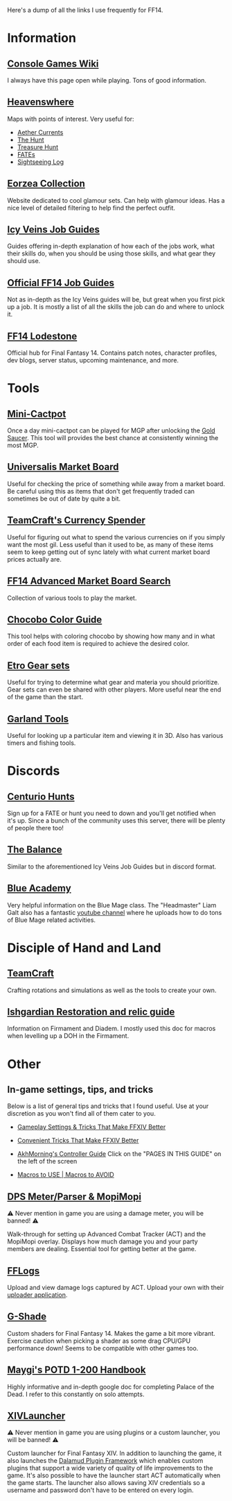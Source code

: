 Here's a dump of all the links I use frequently for FF14.

# Information

## [Console Games Wiki](https://ffxiv.consolegameswiki.com/wiki/FF14_Wiki)
I always have this page open while playing. Tons of good information.

## [Heavenswhere](http://heavenswhere.com/)
Maps with points of interest. Very useful for:
 - [Aether Currents](https://ffxiv.consolegameswiki.com/wiki/Aether_Currents)
 - [The Hunt](https://ffxiv.consolegameswiki.com/wiki/The_Hunt)
 - [Treasure Hunt](https://ffxiv.consolegameswiki.com/wiki/Treasure_Hunt)
 - [FATEs](https://ffxiv.consolegameswiki.com/wiki/FATEs)
 - [Sightseeing Log](https://ffxiv.consolegameswiki.com/wiki/Sightseeing_Log)

## [Eorzea Collection](https://ffxiv.eorzeacollection.com/)
Website dedicated to cool glamour sets. Can help with glamour ideas. Has a nice level of detailed filtering to help find the perfect outfit.

## [Icy Veins Job Guides](https://www.icy-veins.com/ffxiv/final-fantasy-xiv-job-guides)
Guides offering in-depth explanation of how each of the jobs work, what their skills do, when you should be using those skills, and what gear they should use.

## [Official FF14 Job Guides](https://na.finalfantasyxiv.com/jobguide/battle)
Not as in-depth as the Icy Veins guides will be, but great when you first pick up a job. It is mostly a list of all the skills the job can do and where to unlock it.

## [FF14 Lodestone](https://na.finalfantasyxiv.com/lodestone/)
Official hub for Final Fantasy 14. Contains patch notes, character profiles, dev blogs, server status, upcoming maintenance, and more.

# Tools

## [Mini-Cactpot](https://super-aardvark.github.io/yuryu/)
Once a day mini-cactpot can be played for MGP after unlocking the [Gold Saucer](https://ffxiv.consolegameswiki.com/wiki/The_Gold_Saucer). This tool will provides the best chance at consistently winning the most MGP.

## [Universalis Market Board](https://universalis.app/)
Useful for checking the price of something while away from a market board. Be careful using this as items that don't get frequently traded can sometimes be out of date by quite a bit.

## [TeamCraft's Currency Spender](https://ffxivteamcraft.com/currency-spending)
Useful for figuring out what to spend the various currencies on if you simply want the most gil. Less useful than it used to be, as many of these items seem to keep getting out of sync lately with what current market board prices actually are.

## [FF14 Advanced Market Board Search](https://www.ff14advancedmarketsearch.com/)
Collection of various tools to play the market.

## [Chocobo Color Guide](https://ffxivchocobo.com/en)
This tool helps with coloring chocobo by showing how many and in what order of each food item is required to achieve the desired color.

## [Etro Gear sets](https://etro.gg/gearset)
Useful for trying to determine what gear and materia you should prioritize. Gear sets can even be shared with other players. More useful near the end of the game than the start.

## [Garland Tools](https://garlandtools.org/)
Useful for looking up a particular item and viewing it in 3D. Also has various timers and fishing tools.

# Discords
## [Centurio Hunts](https://discord.gg/centuriohunts)
Sign up for a FATE or hunt you need to down and you'll get notified when it's up. Since a bunch of the community uses this server, there will be plenty of people there too!

## [The Balance](https://discord.gg/thebalanceffxiv)
Similar to the aforementioned Icy Veins Job Guides but in discord format.

## [Blue Academy](https://discord.gg/blueacademy)
Very helpful information on the Blue Mage class. The "Headmaster" Liam Galt also has a fantastic [youtube channel](https://www.youtube.com/c/BlueAcademy) where he uploads how to do tons of Blue Mage related activities.

# Disciple of Hand and Land

## [TeamCraft](https://ffxivteamcraft.com)
Crafting rotations and simulations as well as the tools to create your own.

## [Ishgardian Restoration and relic guide](https://docs.google.com/document/d/1vgtU7HFtG87TrJ9U47vnzkFMhSl5HKz7bjJhRXbxaas/edit#)
Information on Firmament and Diadem. I mostly used this doc for macros when levelling up a DOH in the Firmament.

# Other

## In-game settings, tips, and tricks
Below is a list of general tips and tricks that I found useful. Use at your discretion as you won't find all of them cater to you.

 - [Gameplay Settings & Tricks That Make FFXIV Better](https://youtu.be/FUs0sUHjjsk)

 - [Convenient Tricks That Make FFXIV Better](https://youtu.be/8KLc6dcrKyI)

 - [AkhMorning's Controller Guide](https://www.akhmorning.com/resources/controller-guide) Click on the "PAGES IN THIS GUIDE" on the left of the screen

 - [Macros to USE | Macros to AVOID](https://youtu.be/57F70wOh_18)


## [DPS Meter/Parser & MopiMopi](https://youtu.be/urZTrF864x8)
⚠ Never mention in game you are using a damage meter, you will be banned! ⚠

Walk-through for setting up Advanced Combat Tracker (ACT) and the MopiMopi overlay. Displays how much damage you and your party members are dealing. Essential tool for getting better at the game.

## [FFLogs](https://www.fflogs.com/)
Upload and view damage logs captured by ACT. Upload your own with their [uploader application](https://www.fflogs.com/client/download).

## [G-Shade](https://gposers.com/gshade/)
Custom shaders for Final Fantasy 14. Makes the game a bit more vibrant. Exercise caution when picking a shader as some drag CPU/GPU performance down! Seems to be compatible with other games too.

## [Maygi's POTD 1-200 Handbook](https://docs.google.com/document/d/e/2PACX-1vQpzFuhmSwTXuZSmtnKLNgQ0nRhumCFaB8NvCXFXSjrBHPRT5lXY8jMR4RaCK1aNfcl_G5ph5DNNwfl/pub#id.y1uv222l53b5)
Highly informative and in-depth google doc for completing Palace of the Dead. I refer to this constantly on solo attempts.


## [XIVLauncher](https://github.com/goatcorp/FFXIVQuickLauncher/releases/tag/6.3.1)
⚠ Never mention in game you are using plugins or a custom launcher, you will be banned! ⚠

Custom launcher for Final Fantasy XIV. In addition to launching the game, it also launches the  [Dalamud Plugin Framework](https://github.com/goatcorp/Dalamud) which enables custom plugins that support a wide variety of quality of life improvements to the game. It's also possible to have the launcher start ACT automatically when the game starts. The launcher also allows saving XIV credentials so a username and password don't have to be entered on every login.